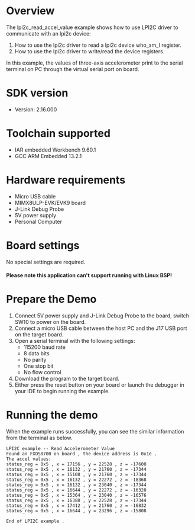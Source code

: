 Overview
========
The lpi2c_read_accel_value example shows how to use LPI2C driver to communicate with an lpi2c device:

 1. How to use the lpi2c driver to read a lpi2c device who_am_I register.
 2. How to use the lpi2c driver to write/read the device registers.

In this example, the values of three-axis accelerometer print to the serial terminal on PC through
the virtual serial port on board.

SDK version
===========
- Version: 2.16.000

Toolchain supported
===================
- IAR embedded Workbench  9.60.1
- GCC ARM Embedded  13.2.1

Hardware requirements
=====================
- Micro USB cable
- MIMX8ULP-EVK/EVK9 board
- J-Link Debug Probe
- 5V power supply
- Personal Computer

Board settings
==============
No special settings are required.

#### Please note this application can't support running with Linux BSP! ####

Prepare the Demo
================
1.  Connect 5V power supply and J-Link Debug Probe to the board, switch SW10 to power on the board.
2.  Connect a micro USB cable between the host PC and the J17 USB port on the target board.
3.  Open a serial terminal with the following settings:
    - 115200 baud rate
    - 8 data bits
    - No parity
    - One stop bit
    - No flow control
4.  Download the program to the target board.
5.  Either press the reset button on your board or launch the debugger in your IDE to begin running the example.

Running the demo
================
When the example runs successfully, you can see the similar information from the terminal as below.

~~~~~~~~~~~~~~~~~~~~~
LPI2C example -- Read Accelerometer Value
Found an FXOS8700 on board , the device address is 0x1e .
The accel values:
status_reg = 0x5 , x = 17156 , y = 22528 , z = -17600
status_reg = 0x5 , x = 16132 , y = 21760 , z = -17344
status_reg = 0x5 , x = 15108 , y = 21760 , z = -17344
status_reg = 0x5 , x = 16132 , y = 22272 , z = -18368
status_reg = 0x5 , x = 16132 , y = 23040 , z = -17344
status_reg = 0x5 , x = 16644 , y = 22272 , z = -16320
status_reg = 0x5 , x = 15364 , y = 23040 , z = -16576
status_reg = 0x5 , x = 16388 , y = 22528 , z = -17344
status_reg = 0x5 , x = 17412 , y = 21760 , z = -16832
status_reg = 0x5 , x = 16644 , y = 23296 , z = -15808

End of LPI2C example .
~~~~~~~~~~~~~~~~~~~~~
